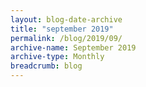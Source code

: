 ```yaml
---
layout: blog-date-archive
title: "september 2019"
permalink: /blog/2019/09/
archive-name: September 2019
archive-type: Monthly
breadcrumb: blog
---
```

